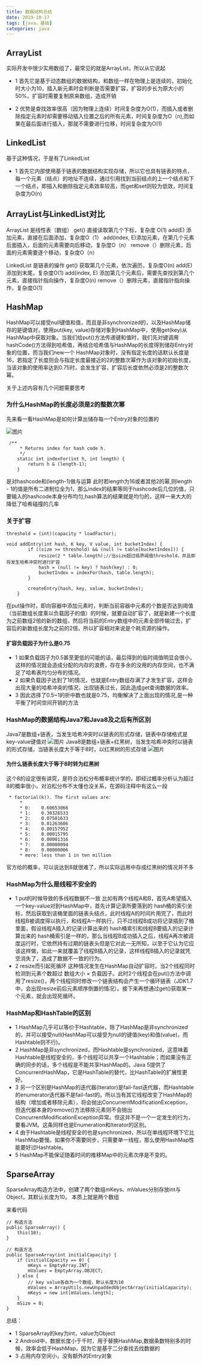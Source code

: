 ```yaml
---
title: 数据结构总结
date: 2019-10-17
tags: [java，基础]
categories: java
---
```



## ArrayList
实际开发中很少实用数组了，最常见的就是ArrayList，所以从它说起
- 1 首先它是基于动态数组的数据结构，和数组一样在物理上是连续的，初始化时大小为10，插入新元素时会判断是否需要扩容，扩容的步长为原大小的50%，扩容时需要复制原来数组，造成开销

- 2 优势是查找效率很高（因为物理上连续）时间复杂度为O(1)，而插入或者删除指定元素时却需要移动插入位置之后的所有元素，时间复杂度为O（n),而如果在最后面进行插入，那就不需要进行位移，时间复杂度为O(1)

## LinkedList
基于这种情况，于是有了LinkedList
- 1 首先它内部使用基于链表的数据结构实现存储，所以它也具有链表的特点，每一个元素（结点）的地址不连续，通过引用找到当前结点的上一个结点和下一个结点，即插入和删除指定元素效率较高，而get和set则较为低效，时间复杂度为O(n)
   
##  ArrayList与LinkedList对比       
ArrayList 是线性表（数组）
get() 直接读取第几个下标，复杂度 O(1)
add(E) 添加元素，直接在后面添加，复杂度O（1）
add(index, E)添加元素，在第几个元素后面插入，后面的元素需要向后移动，复杂度O（n）
remove（）删除元素，后面的元素需要逐个移动，复杂度O（n）

LinkedList 是链表的操作
get() 获取第几个元素，依次遍历，复杂度O(n)
add(E) 添加到末尾，复杂度O(1)
add(index, E) 添加第几个元素后，需要先查找到第几个元素，直接指针指向操作，复杂度O(n)
remove（）删除元素，直接指针指向操作，复杂度O(1)

## HashMap

HashMap可以接受null键值和值，而且是非synchronized的，以及HashMap储存的是键值对，使用put(key, value)存储对象到HashMap中，使用get(key)从HashMap中获取对象。当我们给put()方法传递键和值时，我们先对键调用hashCode()方法得到哈希值，再结合哈希值与HashMap的长度得到储存Entry对象的位置，而当我们new一个
HashMap对象时，没有指定长度的话默认长度是16，若指定了长度则会与指定长度最接近的2的整数次幂作为该对象的初始长度，当该对象的使用率达到0.75时，会发生扩容，扩容后长度依然必须是2的整数次幂。

关于上述内容有几个问题需要思考
### 为什么HashMap的长度必须是2的整数次幂
先来看一看HashMap是如何计算出储存每一个Entry对象的位置的

![图片](https://upload-images.jianshu.io/upload_images/8031371-0886d83c99bf0275.png?imageMogr2/auto-orient/strip|imageView2/2/w/986/format/webp)
```
 /**
     * Returns index for hash code h.
     */
    static int indexFor(int h, int length) {
        return h & (length-1);
    }
```
是对hashcode和(length-1)做与运算
此时若length为16或者其他2的幂,则length - 1的值是所有二进制位全为1，那么index的结果等同于hashcode后几位的值，只要输入的hashcode本身分布均匀,hash算法的结果就是均匀的，这样一来大大的降低了哈希碰撞的几率

### 关于扩容
```
threshold = (int)(capacity * loadFactor);
```
```
void addEntry(int hash, K key, V value, int bucketIndex) {
        if ((size >= threshold) && (null != table[bucketIndex])) {
            resize(2 * table.length);//当size超过临界阈值threshold，并且即将发生哈希冲突时进行扩容
            hash = (null != key) ? hash(key) : 0;
            bucketIndex = indexFor(hash, table.length);
        }

        createEntry(hash, key, value, bucketIndex);
    }
```
在put操作时，即向容器中添加元素时，判断当前容器中元素的个数是否达到阈值（当前数组长度乘以负载因子的值）的时候，就要自动扩容了，就是新建一个长度为之前数组2倍的新的数组，然后将当前的Entry数组中的元素全部传输过去，扩容后的新数组长度为之前的2倍，所以扩容相对来说是个耗资源的操作。

#### 扩容负载因子为什么是0.75
- 1 如果负载因子为0.5甚至更低的可能的话，最后得到的临时阈值明显会很小，这样的情况就会造成分配的内存的浪费，存在多余的没用的内存空间，也不满足了哈希表均匀分布的情况。
- 2 如果负载因子达到了1的情况，也就是Entry数组存满了才发生扩容，这样会出现大量的哈希冲突的情况，出现链表过长，因此造成get查询数据的效率。
- 3 因此选择了0.5~1的折中数也就是0.75，均衡解决了上面出现的情况,是一种平衡了时间空间开销的方法

### HashMap的数据结构Java7和Java8及之后有所区别
Java7是数组+链表，当发生哈希冲突时以链表的形式存储，链表中存储格式是key-value键值对
![图片](https://upload-images.jianshu.io/upload_images/8031371-44ed77820f471459.png?imageMogr2/auto-orient/strip|imageView2/2/w/883/format/webp)
Java8是数组+链表+红黑树，当发生哈希冲突时以链表的形式存储，当链表长度大于等于8时，以红黑树的形式存储
![图片](https://upload-images.jianshu.io/upload_images/8031371-b057a459fa1cbccf.png?imageMogr2/auto-orient/strip|imageView2/2/w/1112/format/webp)
#### 为什么链表长度大于等于8时转为红黑树
这个8的设定很有讲究，是符合泊松分布概率统计学的，即经过概率分析认为超过8的概率很小，对泊松分布不太懂也没关系，在源码注释中有这么一段
```
 * factorial(k)). The first values are:
     *
     * 0:    0.60653066
     * 1:    0.30326533
     * 2:    0.07581633
     * 3:    0.01263606
     * 4:    0.00157952
     * 5:    0.00015795
     * 6:    0.00001316
     * 7:    0.00000094
     * 8:    0.00000006
     * more: less than 1 in ten million
```
官方给的概率，可以说达到8就很难了，所以实际运用中存成红黑树的情况并不多

### HashMap为什么是线程不安全的
- 1 put的时候导致的多线程数据不一致
比如有两个线程A和B，首先A希望插入一个key-value对到HashMap中，首先计算记录所要落到的 hash桶的索引坐标，然后获取到该桶里面的链表头结点，此时线程A的时间片用完了，而此时线程B被调度得以执行，和线程A一样执行，只不过线程B成功将记录插到了桶里面，假设线程A插入的记录计算出来的 hash桶索引和线程B要插入的记录计算出来的 hash桶索引是一样的，那么当线程B成功插入之后，线程A再次被调度运行时，它依然持有过期的链表头但是它对此一无所知，以至于它认为它应该这样做，如此一来就覆盖了线程B插入的记录，这样线程B插入的记录就凭空消失了，造成了数据不一致的行为。
- 2 resize而引起死循环
这种情况发生在HashMap自动扩容时，当2个线程同时检测到元素个数超过 数组大小 × 负载因子。此时2个线程会在put()方法中调用了resize()，两个线程同时修改一个链表结构会产生一个循环链表（JDK1.7中，会出现resize前后元素顺序倒置的情况）。接下来再想通过get()获取某一个元素，就会出现死循环。

### HashMap和HashTable的区别
- 1 HashMap几乎可以等价于Hashtable，除了HashMap是非synchronized的，并可以接受null(HashMap可以接受为null的键值(key)和值(value)，而Hashtable则不行)。
- 2 HashMap是非synchronized，而Hashtable是synchronized，这意味着Hashtable是线程安全的，多个线程可以共享一个Hashtable；而如果没有正确的同步的话，多个线程是不能共享HashMap的。Java 5提供了ConcurrentHashMap，它是HashTable的替代，比HashTable的扩展性更好。
- 3 另一个区别是HashMap的迭代器(Iterator)是fail-fast迭代器，而Hashtable的enumerator迭代器不是fail-fast的。所以当有其它线程改变了HashMap的结构（增加或者移除元素），将会抛出ConcurrentModificationException，但迭代器本身的remove()方法移除元素则不会抛出ConcurrentModificationException异常。但这并不是一个一定发生的行为，要看JVM。这条同样也是Enumeration和Iterator的区别。
- 4 由于Hashtable是线程安全的也是synchronized，所以在单线程环境下它比HashMap要慢。如果你不需要同步，只需要单一线程，那么使用HashMap性能要好过Hashtable。
- 5 HashMap不能保证随着时间的推移Map中的元素次序是不变的。

## SparseArray
SparseArray构造方法中，创建了两个数组mKeys、mValues分别存放int与Object，其默认长度为10。
本质上就是两个数组

来看代码
```
// 构造方法
public SparseArray() {
    this(10);
}

// 构造方法
public SparseArray(int initialCapacity) {
    if (initialCapacity == 0) {
        mKeys = EmptyArray.INT;
        mValues = EmptyArray.OBJECT;
    } else {
        // key value各自为一个数组，默认长度为10
        mValues = ArrayUtils.newUnpaddedObjectArray(initialCapacity);
        mKeys = new int[mValues.length];
    }
    mSize = 0;
}
```
总结：
- 1 SparseArray的key为int，value为Object
- 2 Android中，数据长度小于千时，用于替换HashMap,数据条数特别多的时候，效率会低于HashMap，因为它是基于二分查找去找数据的
- 3 占用内存空间小，没有额外的Entry对象







